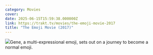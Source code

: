 ```yaml
---
category: Movies
cover: 
date: 2025-06-15T15:59:38.000000Z
link: https://trakt.tv/movies/the-emoji-movie-2017
title: "The Emoji Movie (2017)"
---
```


![](https://walter-r2.trakt.tv/images/movies/000/239/730/fanarts/thumb/a77897c3c7.jpg)Gene, a multi-expressional emoji, sets out on a journey to become a normal emoji.